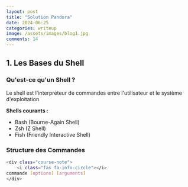 ```yaml
---
layout: post
title: "Solution Pandora"
date: 2024-06-25
categories: writeup
image: /assets/images/blog1.jpg
comments: 14
---
```



## 1. Les Bases du Shell

### Qu'est-ce qu'un Shell ?
<div class="course-note">
  <i class="fas fa-info-circle"></i>
  Le shell est l'interpréteur de commandes entre l'utilisateur et le système d'exploitation
</div>

**Shells courants :**
- Bash (Bourne-Again Shell)
- Zsh (Z Shell)
- Fish (Friendly Interactive Shell)

### Structure des Commandes
```bash
<div class="course-note">
    <i class="fas fa-info-circle"></i>
commande [options] [arguments]
</div>

